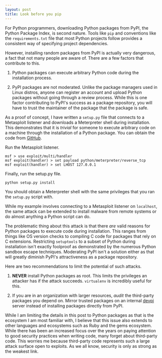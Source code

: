 ```yaml
---
layout: post
title: Look before you pip
---
```


For Python programmers, downloading Python packages from PyPI, the Python
Package Index, is second nature. Tools like `pip` and conventions like the
`requirements.txt` file that most Python projects follow provides a consistent
way of specifying project dependencies.

However, installing random packages from PyPI is actually very dangerous,
a fact that not many people are aware of. There are a few factors that
contribute to this.

1. Python packages can execute arbitrary Python code during the installation
process.

2. PyPI packages are not moderated. Unlike the package managers used in Linux
distros, anyone can register an account and upload Python packages without
going through a review process. While this is one factor contributing to
PyPI's success as a package repository, you will have to trust the maintainer
of the package that the package is safe.

As a proof of concept, I have written a `setup.py` file that connects to a
Metasploit listener and downloads a Meterpreter shell during installation.
This demonstrates that it is *trivial* for someone to execute arbitrary code
on a machine through the installation of a Python package. You can obtain the
code from [GitHub](github-repo).

Run the Metasploit listener.

```
msf > use exploit/multi/handler
msf exploit(handler) > set payload python/meterpreter/reverse_tcp
msf exploit(handler) > set LHOST 127.0.0.1
```

Finally, run the setup.py file.

```
python setup.py install
```

You should obtain a Meterpreter shell with the same privileges that you ran
the `setup.py` script with.

While my example involves connecting to a Metasploit listener on `localhost`,
the same attack can be extended to install malware from remote systems or do
almost anything a Python script can do.

The problematic thing about this attack is that there *are* valid reasons for
Python packages to execute code during installation. This ranges from things
like OS version checks to compiling C code for packages that rely on C
extensions. Restricting `setuptools` to a subset of Python during installation
isn't exactly foolproof as demonstrated by the numerous Python sandbox escape
techniques. Moderating PyPI isn't a solution either as that will greatly
diminish PyPI's attractiveness as a package repository.

Here are two recommendations to limit the potential of such attacks.

1. **NEVER** install Python packages as root. This limits the privileges an
attacker has if the attack succeeds. `virtualenv` is incredibly useful for
this.

2. If you are in an organization with larger resources, *audit* the
third-party packages you depend on. Mirror trusted packages on an internal
[devpi](devpi) server instead of installing packages directly from PyPI.

While I am limiting the details in this post to Python packages as that is the
ecosystem I am most familiar with, I believe that this issue also extends to
other languages and ecosystems such as Ruby and the gems ecosystem. While there
has been an increased focus over the years on paying attention to good security
practices when writing code, many forget about third-party code. This worries
me because third-party code represents such a large attack surface open to
exploits. As we all know, security is only as strong as the weakest link.

[github-repo]: https://github.com/Ayrx/malicious-python-package
[devpi]: http://doc.devpi.net/latest/
